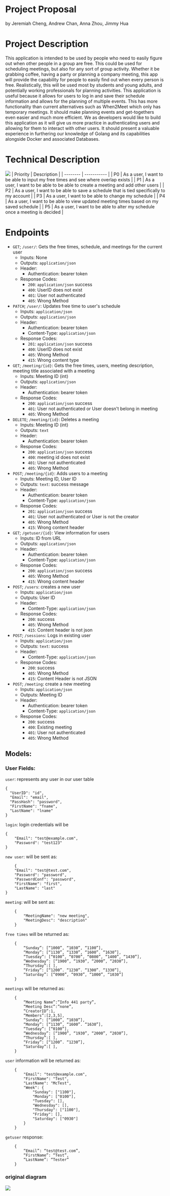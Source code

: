 # Project Proposal
by Jeremiah Cheng, Andrew Chan, Anna Zhou, Jimmy Hua
# Project Description
This application is intended to be used by people who need to easily figure out when other people in a group are free. This could be used for scheduling meetings, but also for any sort of group activity. Whether it be grabbing coffee, having a party or planning a company meeting, this app will provide the capability for people to easily find out when every person is free. Realistically, this will be used most by students and young adults, and potentially working professionals for planning activities. This application is useful because it allows for users to log in and save their schedule information and allows for the planning of multiple events. This has more functionality than current alternatives such as When2Meet which only has temporary meetings. It should make planning events and get-togethers even easier and much more efficient. We as developers would like to build this application as it will give us more practice in authenticating users and allowing for them to interact with other users. It should present a valuable experience in furthering our knowledge of Golang and its capabilities alongside Docker and associated Databases.

# Technical Description
![](imgs/revised_diagram.png)
| Priority | Description |
| -------- | ----------- |
| P0 | As a user, I want to be able to input my free times and see where overlap exists |
| P1 | As a user, I want to be able to be able to create a meeting and add other users |
| P2 | As a user, I want to be able to save a schedule that is tied specifically to my account |
| P3 | As a user, I want to be able to change my schedule |
| P4 | As a user, I want to be able to view updated meeting times based on my saved schedule |
| P5 | As a user, I want to be able to alter my schedule once a meeting is decided |

# Endpoints
* `GET`; `/user/`: Gets the free times, schedule, and meetings for the current user
    * Inputs: None
    * Outputs: `application/json`
    * Header: 
        * Authentication: bearer token
    * Response Codes:
        * `200`: `application/json` success
        * `400`: UserID does not exist
        * `401`: User not authenticated
        * `405`: Wrong Method
* `PATCH`; `/user/`: Updates free time to user's schedule
    * Inputs: `application/json`
    * Outputs: `application/json`
    * Header: 
        * Authentication: bearer token
        * Content-Type: `application/json`
    * Response Codes:
        * `201`: `application/json` success
        * `400`: UserID does not exist
        * `405`: Wrong Method
        * `415`: Wrong content type
* `GET`; `/meeting/{id}`: Gets the free times, users, meeting description, meeting title associated with a meeting
    * Inputs: Meeting ID (int)
    * Outputs: `application/json`
    * Header: 
        * Authentication: bearer token
    * Response Codes:
        * `200`: `application/json` success
        * `401`: User not authenticated or User doesn't belong in meeting
        * `405`: Wrong Method
* `DELETE`; `/meeting/{id}`: Deletes a meeting
    * Inputs: Meeting ID (int)
    * Outputs: `text`
    * Header: 
        * Authentication: bearer token
    * Response Codes:
        * `200`: `application/json` success
        * `400`: meeting id does not exist
        * `401`: User not authenticated
        * `405`: Wrong Method
* `POST`; `/meeting/{id}`: Adds users to a meeting
    * Inputs: Meeting ID, User ID
    * Outputs: `text`: success message
    * Header: 
        * Authentication: bearer token
        * Content-Type: `application/json`
    * Response Codes:
        * `201`: `application/json` success
        * `401`: User not authenticated or User is not the creator
        * `405`: Wrong Method
        * `415`: Wrong content header
* `GET`; `/getuser/{id}`: View information for users
    * Inputs: ID from URL
    * Outputs: `application/json`
    * Header: 
        * Authentication: bearer token
        * Content-Type: `application/json`
    * Response Codes:
        * `200`: `application/json` success
        * `405`: Wrong Method
        * `415`: Wrong content header
* `POST`; `/users`: creates a new user
    * Inputs: `application/json`
    * Outputs: User ID
    * Header: 
        * Content-Type: `application/json`
    * Response Codes:
        * `200`: success
        * `405`: Wrong Method
        * `415`: Content header is not json
* `POST`; `/sessions`: Logs in existing user
    * Inputs: `application/json`
    * Outputs: `text`: success
    * Header: 
        * Content-Type: `application/json`
    * Response Codes:
        * `200`: success
        * `405`: Wrong Method
        * `415`: Content Header is not JSON
* `POST`; `/meeting`: create a new meeting
    * Inputs: `application/json`
    * Outputs: Meeting ID
    * Header: 
        * Authentication: bearer token
        * Content-Type: `application/json`
    * Response Codes:
        * `200`: success
        * `400`: Existing meeting
        * `401`: User not authenticated
        * `405`: Wrong Method


## Models: 

### User Fields:
`user`: represents any user in our user table
```
{
  "UserID": "id",
  "Email": "email",
  "PassHash": "password",
  "FirstName": "fname",
  "LastName": "lname"
}
```

`login`: login credentials will be 
```
{
	"Email": "test@example.com",
	"Password": "test123"
}
```

`new user`: will be sent as:
```
    {
	"Email": "test@test.com",
	"Password": "password",
	"PasswordConf": "password",
	"FirstName": "first",
	"LastName": "last"
}
```

`meeting`: will be sent as:
```
    {
        "MeetingName": "new meeting",
        "MeetingDesc": "description"
    }
```


`free times` will be returned as:
```
    {
        “Sunday”: [“1000”, “1030”, “1100”],
        “Monday”: [“1130”, “1330”, “1600”. “1630”],
        “Tuesday”: [“0100”, “0700”, “0800”, “1400”, “1430”],
        “Wednesday”: [“1900”, “1930”, “2000”, “2030”],
        “Thursday”:[ ],
        “Friday”: [“1200”. “1230”. “1300”. “1330”],
        “Saturday”: [“0900”, “0930”, “1000”, “1030”]
    }
```

`meetings` will be returned as:
```
    {
        “Meeting Name”:”Info 441 party”,
        “Meeting Desc”:”none”,
        “CreatorID”:1,
        “Members”:[2,3,5],
        “Sunday”: [“1000”, “1030”],
        “Monday”: [“1130”, “1600”. “1630”],
        “Tuesday”: [“0100”],
        “Wednesday”: [“1900”, “1930”, “2000”, “2030”],
        “Thursday”:[ ],
        “Friday”: [“1200”. “1230”],
        “Saturday”:[ ],
    }
```


`user` information will be returned as:
```
    {
        "Email": "test@example.com",
        "FirstName": "Test",
        "LastName": "McTest",
        "Week": {
            "Sunday": ["1100"],
            "Monday": ["0100"],
            "Tuesday": [],
            "Wednesday": [],
            "Thursday": ["1100"],
            "Friday": [],
            "Saturday": ["0930"]
        }
    }
```

`getuser` response:
```
    {
        “Email”: “test@test.com”,
        “FirstName”: “Test”,
        “LastName”: “Tester”
    }
```

### original diagram
![](imgs/diagram.png)